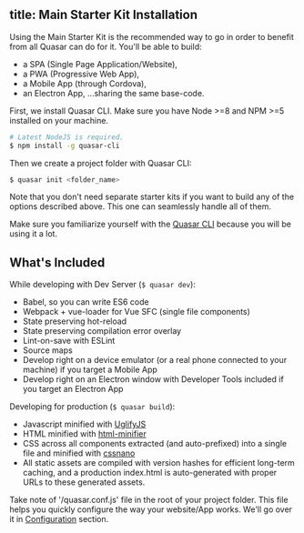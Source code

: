 title: Main Starter Kit Installation
---
Using the Main Starter Kit is the recommended way to go in order to benefit from all Quasar can do for it. You'll be able to build:
* a SPA (Single Page Application/Website),
* a PWA (Progressive Web App),
* a Mobile App (through Cordova),
* an Electron App,
...sharing the same base-code.

First, we install Quasar CLI. Make sure you have Node >=8 and NPM >=5 installed on your machine.

```bash
# Latest NodeJS is required.
$ npm install -g quasar-cli
```

Then we create a project folder with Quasar CLI:
```bash
$ quasar init <folder_name>
```

Note that you don't need separate starter kits if you want to build any of the options described above. This one can seamlessly handle all of them.

Make sure you familiarize yourself with the [Quasar CLI](/guide/quasar-cli.html) because you will be using it a lot.

## What's Included

While developing with Dev Server (`$ quasar dev`):
* Babel, so you can write ES6 code
* Webpack + vue-loader for Vue SFC (single file components)
* State preserving hot-reload
* State preserving compilation error overlay
* Lint-on-save with ESLint
* Source maps
* Develop right on a device emulator (or a real phone connected to your machine) if you target a Mobile App
* Develop right on an Electron window with Developer Tools included if you target an Electron App

Developing for production (`$ quasar build`):
* Javascript minified with [UglifyJS](https://github.com/mishoo/UglifyJS2)
* HTML minified with [html-minifier](https://github.com/kangax/html-minifier)
* CSS across all components extracted (and auto-prefixed) into a single file and minified with [cssnano](https://github.com/ben-eb/cssnano)
* All static assets are compiled with version hashes for efficient long-term caching, and a production index.html is auto-generated with proper URLs to these generated assets.

Take note of '/quasar.conf.js' file in the root of your project folder. This file helps you quickly configure the way your website/App works. We'll go over it in [Configuration](/guide/app-quasar-conf.html) section.
